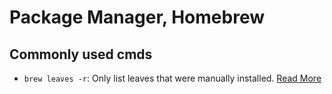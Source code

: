 # Package Manager, Homebrew

## Commonly used cmds

- `brew leaves -r`: Only list leaves that were manually installed. [Read More](https://docs.brew.sh/Manpage#leaves---installed-on-request---installed-as-dependency)